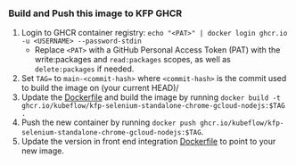 ### Build and Push this image to KFP GHCR

1. Login to GHCR container registry: `echo "<PAT>" | docker login ghcr.io -u <USERNAME> --password-stdin`
    * Replace `<PAT>` with a GitHub Personal Access Token (PAT) with the write:packages and `read:packages` scopes, as well as `delete:packages` if needed.
1. Set `TAG=` to `main-<commit-hash>` where `<commit-hash>` is the commit used to build the image on (your current HEAD)/
1. Update the [Dockerfile](`./Dockerfile`) and build the image by running `docker build -t ghcr.io/kubeflow/kfp-selenium-standalone-chrome-gcloud-nodejs:$TAG .`
1. Push the new container by running `docker push ghcr.io/kubeflow/kfp-selenium-standalone-chrome-gcloud-nodejs:$TAG`.
1. Update the version in front end integration [Dockerfile](test/frontend-integration-test/Dockerfile) to point to your new image.
